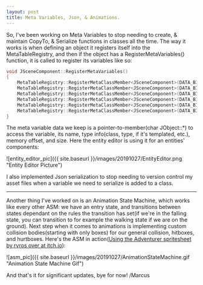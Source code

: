```yaml
---
layout: post
title: Meta Variables, Json, & Animations.
---
```


So, I've been working on Meta Variables to stop needing to create, & maintain CopyTo, & Serialize functions in classes all the time. The way it works is when defining an object it registers itself into the MetaTableRegistry, and then if the object has a RegisterMetaVariables() function, it is called to register its variables like so:

``` cpp
void JSceneComponent::RegisterMetaVariables()
{
	MetaTableRegistry::RegisterMetaClassMember<JSceneComponent>(DATA_BINDING(JSceneComponent, myRelativeTransform));
	MetaTableRegistry::RegisterMetaClassMember<JSceneComponent>(DATA_BINDING(JSceneComponent, myAttachedParentIdx), JMetaVariableFlags::MVF_HideInEditor);
	MetaTableRegistry::RegisterMetaClassMember<JSceneComponent>(DATA_BINDING(JSceneComponent, myIsLocationAbsolute));
	MetaTableRegistry::RegisterMetaClassMember<JSceneComponent>(DATA_BINDING(JSceneComponent, myIsRotationAbsolute));
	MetaTableRegistry::RegisterMetaClassMember<JSceneComponent>(DATA_BINDING(JSceneComponent, myIsScaleAbsolute));
	MetaTableRegistry::RegisterMetaClassMember<JSceneComponent>(DATA_BINDING(JSceneComponent, myScale));
}
```

The meta variable data we keep is a pointer-to-member(char JObject::\*) to access the variable, its name, type info(class, type, if it's templated, etc.), memory offset, and size. Here the entity editor is using it for an entities' components:

![entity_editor_pic]({{ site.baseurl }}/images/20191027/EntityEditor.png "Entity Editor Picture")

I also implemented Json serialization to stop needing to version control my asset files when a variable we need to serialize is added to a class.

---

Another thing I've worked on is an Animation State Machine, which works like every other ASM: we have an entry state, and transitions between states dependant on the rules the transition has set(if we're in the falling state, you can transition to for example the walking state if we are on the ground). Next step when it comes to animations is implementing custom collision bodies(starting with only boxes) for our general collision, hitboxes, and hurtboxes. Here's the ASM in action([Using the Adventurer spritesheet by rvros over at itch.io](https://rvros.itch.io/animated-pixel-hero)):

![asm_pic]({{ site.baseurl }}/images/20191027/AnimationStateMachine.gif "Animation State Machine Gif")

And that's it for significant updates, bye for now!
/Marcus